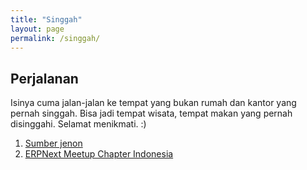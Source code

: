 ```yaml
---
title: "Singgah"
layout: page
permalink: /singgah/
---
```


## Perjalanan

Isinya cuma jalan-jalan ke tempat yang bukan rumah dan kantor yang pernah singgah. Bisa jadi tempat wisata, tempat makan yang pernah disinggahi. Selamat menikmati. :)

1. [Sumber jenon](/singgah/sumberjenon/)
2. [ERPNext Meetup Chapter Indonesia](/singgah/ERPNextMetup/)
